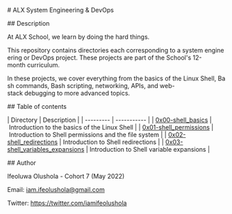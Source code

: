 # ALX System Engineering & DevOps 
  
## Description

At ALX School, we learn by doing the hard things.

This repository contains directories each corresponding to a system engineering or DevOps project. These projects are part of the School's 12-month curriculum. 

In these projects, we cover everything from the basics of the Linux Shell, Bash commands, Bash scripting, networking, APIs, and web-stack debugging to more advanced topics. 
  
## Table of contents 
 
| Directory | Description |
| --------- | ----------- |
| [0x00-shell_basics](./0x00-shell_basics) | Introduction to the basics of the Linux Shell |
| [0x01-shell_permissions](./0x01-shell_permissions) | Introduction to Shell permissions and the file system |
| [0x02-shell_redirections](./0x02-shell_redirections) | Introduction to Shell redirections |
| [0x03-shell_variables_expansions](./0x03-shell_variables_expansion) | Introduction to Shell variable expansions |


## Author

Ifeoluwa Olushola - Cohort 7 (May 2022) 

Email: iam.ifeolushola@gmail.com

Twitter: https://twitter.com/iamifeolushola
